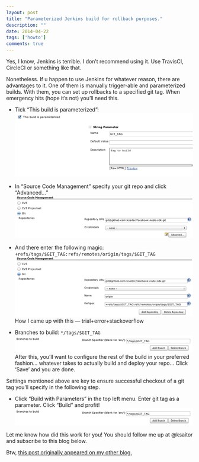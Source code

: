 ```yaml
---
layout: post
title: "Parameterized Jenkins build for rollback purposes."
description: ""
date: 2014-04-22
tags: ['howto']
comments: true
---
```



Yes, I know, Jenkins is terrible. I don’t recommend using it. Use TravisCI, CircleCI or something like that.

Nonetheless. If u happen to use Jenkins for whatever reason, there are advantages to it. One of them is manually trigger-able and parameterized builds. With them, you can set up rollbacks to a specified git tag.
When emergency hits (hope it’s not) you’ll need this.

- Tick “This build is parameterized”:
![1](/images/parameterized-jenkins-build-for-rollback-purposes/1.png)

- In “Source Code Management” specify your git repo and click “Advanced…”
![2](/images/parameterized-jenkins-build-for-rollback-purposes/2.png)

- And there enter the following magic: `+refs/tags/$GIT_TAG:refs/remotes/origin/tags/$GIT_TAG`
![3](/images/parameterized-jenkins-build-for-rollback-purposes/3.png)
How I came up with this — trial+error+stackoverflow

- Branches to build: `*/tags/$GIT_TAG`
![4](/images/parameterized-jenkins-build-for-rollback-purposes/4.png)
After this, you’ll want to configure the rest of the build in your preferred fashion… whatever takes to actually build and deploy your repo… Click ‘Save’ and you are done.

Settings mentioned above are key to ensure successful checkout of a git tag you’ll specify in the following step.

- Click “Build with Parameters” in the top left menu. Enter git tag as a parameter. Click “Build” and profit!
![4](/images/parameterized-jenkins-build-for-rollback-purposes/4.png)

Let me know how did this work for you!
You should follow me up at @ksaitor and subscribe to this blog below.

Btw, [this post originally appeared on my other blog.](http://blog.ramanshalupau.com/parameterized-jenkins-build-for-rollback-purposes) 

